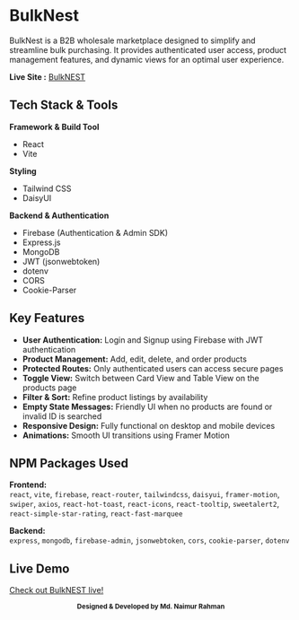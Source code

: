 # BulkNest

BulkNest is a B2B wholesale marketplace designed to simplify and streamline bulk purchasing. It provides authenticated user access, product management features, and dynamic views for an optimal user experience.

**Live Site :** [BulkNEST](https://bulknest.web.app/)

## Tech Stack & Tools

**Framework & Build Tool**

- React
- Vite

**Styling**

- Tailwind CSS
- DaisyUI

**Backend & Authentication**

- Firebase (Authentication & Admin SDK)
- Express.js
- MongoDB
- JWT (jsonwebtoken)
- dotenv
- CORS
- Cookie-Parser

## Key Features

- **User Authentication:** Login and Signup using Firebase with JWT authentication
- **Product Management:** Add, edit, delete, and order products
- **Protected Routes:** Only authenticated users can access secure pages
- **Toggle View:** Switch between Card View and Table View on the products page
- **Filter & Sort:** Refine product listings by availability
- **Empty State Messages:** Friendly UI when no products are found or invalid ID is searched
- **Responsive Design:** Fully functional on desktop and mobile devices
- **Animations:** Smooth UI transitions using Framer Motion

## NPM Packages Used

**Frontend:**  
`react`, `vite`, `firebase`, `react-router`, `tailwindcss`, `daisyui`, `framer-motion`, `swiper`, `axios`, `react-hot-toast`, `react-icons`, `react-tooltip`, `sweetalert2`, `react-simple-star-rating`, `react-fast-marquee`

**Backend:**  
`express`, `mongodb`, `firebase-admin`, `jsonwebtoken`, `cors`, `cookie-parser`, `dotenv`

## Live Demo

[Check out BulkNEST live!](https://bulknest.web.app/)

<p align="center"><sub><strong>Designed & Developed by Md. Naimur Rahman</strong></sub></p>
